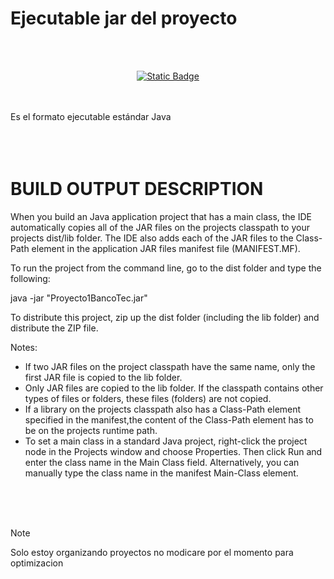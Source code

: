# Ejecutable jar del proyecto

<br><br>

<div align="center">
   
[![Static Badge](https://img.shields.io/badge/Descargar-%2385C8C8?style=flat&logo=abdownloadmanager&logoColor=%2300465B)](/dist/README.md)

</div>

<br><br>
Es el formato ejecutable estándar Java
<br><br><br><br>

# BUILD OUTPUT DESCRIPTION

When you build an Java application project that has a main class, the IDE
automatically copies all of the JAR
files on the projects classpath to your projects dist/lib folder. The IDE
also adds each of the JAR files to the Class-Path element in the application
JAR files manifest file (MANIFEST.MF).

To run the project from the command line, go to the dist folder and
type the following:

java -jar "Proyecto1BancoTec.jar"

To distribute this project, zip up the dist folder (including the lib folder)
and distribute the ZIP file.

Notes:

- If two JAR files on the project classpath have the same name, only the first
  JAR file is copied to the lib folder.
- Only JAR files are copied to the lib folder.
  If the classpath contains other types of files or folders, these files (folders)
  are not copied.
- If a library on the projects classpath also has a Class-Path element
  specified in the manifest,the content of the Class-Path element has to be on
  the projects runtime path.
- To set a main class in a standard Java project, right-click the project node
  in the Projects window and choose Properties. Then click Run and enter the
  class name in the Main Class field. Alternatively, you can manually type the
  class name in the manifest Main-Class element.

<br><br><br>

> [!NOTE]
> Solo estoy organizando proyectos no modicare por el momento para optimizacion

